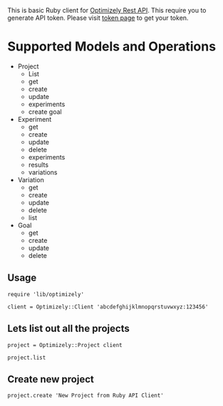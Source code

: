 This is basic Ruby client for [Optimizely Rest API](http://developers.optimizely.com/rest/).  This require you to generate API token. Please visit [token page](http://www.optimizely.com/tokens) to get your token. 


# Supported Models and Operations
* Project
	* List
	* get
	* create
	* update
	* experiments
	* create goal
* Experiment
	* get
	* create
	* update
	* delete
	* experiments
	* results
	* variations 
* Variation
	* get
	* create
	* update
	* delete
	* list
* Goal
	* get
	* create
	* update
	* delete


## Usage
```
require 'lib/optimizely'

client = Optimizely::Client 'abcdefghijklmnopqrstuvwxyz:123456'

```



## Lets list out all the projects 


```
project = Optimizely::Project client

project.list

```

## Create new project

```
project.create 'New Project from Ruby API Client'

```


